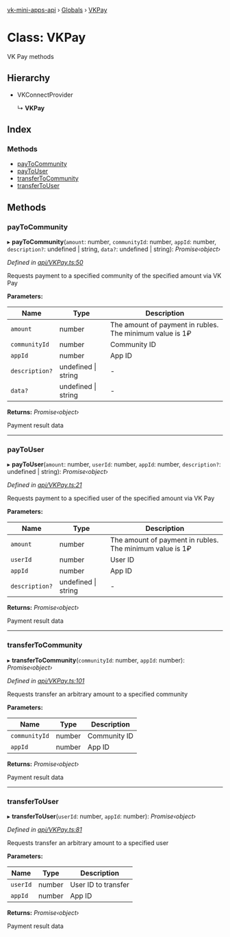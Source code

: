 [vk-mini-apps-api](../README.md) › [Globals](../globals.md) › [VKPay](vkpay.md)

# Class: VKPay

VK Pay methods

## Hierarchy

* VKConnectProvider

  ↳ **VKPay**

## Index

### Methods

* [payToCommunity](vkpay.md#paytocommunity)
* [payToUser](vkpay.md#paytouser)
* [transferToCommunity](vkpay.md#transfertocommunity)
* [transferToUser](vkpay.md#transfertouser)

## Methods

###  payToCommunity

▸ **payToCommunity**(`amount`: number, `communityId`: number, `appId`: number, `description?`: undefined | string, `data?`: undefined | string): *Promise‹object›*

*Defined in [api/VKPay.ts:50](https://github.com/VKCOM/vk-mini-apps-api/blob/434adad/src/api/VKPay.ts#L50)*

Requests payment to a specified community of the specified amount
via VK Pay

**Parameters:**

Name | Type | Description |
------ | ------ | ------ |
`amount` | number | The amount of payment in rubles. The minimum value is 1₽ |
`communityId` | number | Community ID |
`appId` | number | App ID |
`description?` | undefined &#124; string | - |
`data?` | undefined &#124; string | - |

**Returns:** *Promise‹object›*

Payment result data

___

###  payToUser

▸ **payToUser**(`amount`: number, `userId`: number, `appId`: number, `description?`: undefined | string): *Promise‹object›*

*Defined in [api/VKPay.ts:21](https://github.com/VKCOM/vk-mini-apps-api/blob/434adad/src/api/VKPay.ts#L21)*

Requests payment to a specified user of the specified amount via VK Pay

**Parameters:**

Name | Type | Description |
------ | ------ | ------ |
`amount` | number | The amount of payment in rubles. The minimum value is 1₽ |
`userId` | number | User ID |
`appId` | number | App ID |
`description?` | undefined &#124; string | - |

**Returns:** *Promise‹object›*

Payment result data

___

###  transferToCommunity

▸ **transferToCommunity**(`communityId`: number, `appId`: number): *Promise‹object›*

*Defined in [api/VKPay.ts:101](https://github.com/VKCOM/vk-mini-apps-api/blob/434adad/src/api/VKPay.ts#L101)*

Requests transfer an arbitrary amount to a specified community

**Parameters:**

Name | Type | Description |
------ | ------ | ------ |
`communityId` | number | Community ID |
`appId` | number | App ID |

**Returns:** *Promise‹object›*

Payment result data

___

###  transferToUser

▸ **transferToUser**(`userId`: number, `appId`: number): *Promise‹object›*

*Defined in [api/VKPay.ts:81](https://github.com/VKCOM/vk-mini-apps-api/blob/434adad/src/api/VKPay.ts#L81)*

Requests transfer an arbitrary amount to a specified user

**Parameters:**

Name | Type | Description |
------ | ------ | ------ |
`userId` | number | User ID to transfer |
`appId` | number | App ID |

**Returns:** *Promise‹object›*

Payment result data
